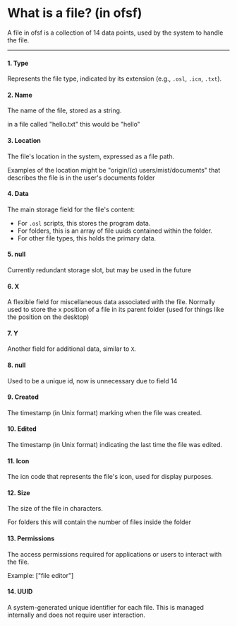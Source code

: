 # What is a file? (in ofsf)

A file in ofsf is a collection of 14 data points, used by the system to handle the file.

***

#### **1. Type**

Represents the file type, indicated by its extension (e.g., `.osl`, `.icn`, `.txt`).

#### **2. Name**

The name of the file, stored as a string.

in a file called "hello.txt" this would be "hello"

#### **3. Location**

The file's location in the system, expressed as a file path.

Examples of the location might be "origin/(c) users/mist/documents" that describes the file is in the user's documents folder

#### **4. Data**

The main storage field for the file's content:

* For `.osl` scripts, this stores the program data.
* For folders, this is an array of file uuids contained within the folder.
* For other file types, this holds the primary data.

#### 5. null

Currently redundant storage slot, but may be used in the future

#### **6. X**

A flexible field for miscellaneous data associated with the file. Normally used to store the x position of a file in its parent folder (used for things like the position on the desktop)

#### **7. Y**

Another field for additional data, similar to `X`.

#### 8. null

Used to be a unique id, now is unnecessary due to field 14

#### **9. Created**

The timestamp (in Unix format) marking when the file was created.

#### **10. Edited**

The timestamp (in Unix format) indicating the last time the file was edited.

#### **11. Icon**

The icn code that represents the file's icon, used for display purposes.

#### **12. Size**

The size of the file in characters.

For folders this will contain the number of files inside the folder

#### **13. Permissions**

The access permissions required for applications or users to interact with the file.

Example: \["file editor"]

#### **14. UUID**

A system-generated unique identifier for each file. This is managed internally and does not require user interaction.
